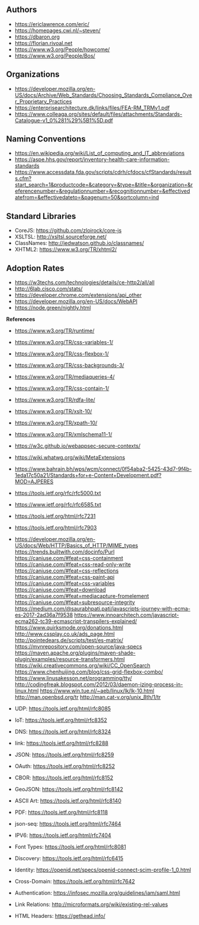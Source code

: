 ## Authors

* https://ericlawrence.com/eric/
* https://homepages.cwi.nl/~steven/
* https://dbaron.org
* https://florian.rivoal.net
* https://www.w3.org/People/howcome/
* https://www.w3.org/People/Bos/


## Organizations

* https://developer.mozilla.org/en-US/docs/Archive/Web_Standards/Choosing_Standards_Compliance_Over_Proprietary_Practices
* https://enterprisearchitecture.dk/links/files/FEA-RM_TRMv1.pdf
* https://www.colleaga.org/sites/default/files/attachments/Standards-Catalogue-v1_0%281%29%5B1%5D.pdf
 
## Naming Conventions
* https://en.wikipedia.org/wiki/List_of_computing_and_IT_abbreviations
* https://aspe.hhs.gov/report/inventory-health-care-information-standards
* https://www.accessdata.fda.gov/scripts/cdrh/cfdocs/cfStandards/results.cfm?start_search=1&productcode=&category=&type=&title=&organization=&referencenumber=&regulationnumber=&recognitionnumber=&effectivedatefrom=&effectivedateto=&pagenum=50&sortcolumn=ind

## Standard Libraries

* CoreJS: https://github.com/zloirock/core-js
* XSLTSL: http://xsltsl.sourceforge.net/
* ClassNames: http://jedwatson.github.io/classnames/
* XHTML2: https://www.w3.org/TR/xhtml2/

## Adoption Rates

* https://w3techs.com/technologies/details/ce-http2/all/all
* http://6lab.cisco.com/stats/
* https://developer.chrome.com/extensions/api_other
* https://developer.mozilla.org/en-US/docs/WebAPI
* https://node.green/nightly.html

**References**
* https://www.w3.org/TR/runtime/
* https://www.w3.org/TR/css-variables-1/
* https://www.w3.org/TR/css-flexbox-1/
* https://www.w3.org/TR/css-backgrounds-3/
* https://www.w3.org/TR/mediaqueries-4/
* https://www.w3.org/TR/css-contain-1/
* https://www.w3.org/TR/rdfa-lite/
* https://www.w3.org/TR/xslt-10/
* https://www.w3.org/TR/xpath-10/
* https://www.w3.org/TR/xmlschema11-1/
* https://w3c.github.io/webappsec-secure-contexts/
* https://wiki.whatwg.org/wiki/MetaExtensions
* https://www.bahrain.bh/wps/wcm/connect/0f54aba2-5425-43d7-9f4b-1eda17c50a21/Standards+for+e-Content+Development.pdf?MOD=AJPERES
* https://tools.ietf.org/rfc/rfc5000.txt
* https://www.ietf.org/rfc/rfc6585.txt
* https://tools.ietf.org/html/rfc7231
* https://tools.ietf.org/html/rfc7903
* https://developer.mozilla.org/en-US/docs/Web/HTTP/Basics_of_HTTP/MIME_types
https://trends.builtwith.com/docinfo/Purl
https://caniuse.com/#feat=css-containment
https://caniuse.com/#feat=css-read-only-write
https://caniuse.com/#feat=css-reflections
https://caniuse.com/#feat=css-paint-api
https://caniuse.com/#feat=css-variables
https://caniuse.com/#feat=download
https://caniuse.com/#feat=mediacapture-fromelement
https://caniuse.com/#feat=subresource-integrity
https://medium.com/@saurabhpati.pati/javascripts-journey-with-ecma-es-2017-2ad36a7f9538
https://www.innoarchitech.com/javascript-ecma262-tc39-ecmascript-transpilers-explained/
https://www.quirksmode.org/donations.html
http://www.cssplay.co.uk/ads_page.html
http://pointedears.de/scripts/test/es-matrix/
https://mvnrepository.com/open-source/java-specs
https://maven.apache.org/plugins/maven-shade-plugin/examples/resource-transformers.html
https://wiki.creativecommons.org/wiki/CC_OpenSearch
https://www.chenhuijing.com/blog/css-grid-flexbox-combo/
https://www.linusakesson.net/programming/tty/
http://codingfreak.blogspot.com/2012/03/daemon-izing-process-in-linux.html
https://www.win.tue.nl/~aeb/linux/lk/lk-10.html
http://man.openbsd.org/tr
http://man.cat-v.org/unix_8th/1/tr

* UDP: https://tools.ietf.org/html/rfc8085
* IoT: https://tools.ietf.org/html/rfc8352
* DNS: https://tools.ietf.org/html/rfc8324
* link: https://tools.ietf.org/html/rfc8288
* JSON: https://tools.ietf.org/html/rfc8259
* OAuth: https://tools.ietf.org/html/rfc8252
* CBOR: https://tools.ietf.org/html/rfc8152
* GeoJSON: https://tools.ietf.org/html/rfc8142
* ASCII Art: https://tools.ietf.org/html/rfc8140
* PDF: https://tools.ietf.org/html/rfc8118
* json-seq: https://tools.ietf.org/html/rfc7464
* IPV6: https://tools.ietf.org/html/rfc7404
* Font Types: https://tools.ietf.org/html/rfc8081
* Discovery: https://tools.ietf.org/html/rfc6415
* Identity: https://openid.net/specs/openid-connect-scim-profile-1_0.html
* Cross-Domain: https://tools.ietf.org/html/rfc7642
* Authentication: https://infosec.mozilla.org/guidelines/iam/saml.html
* Link Relations: http://microformats.org/wiki/existing-rel-values
* HTML Headers: https://gethead.info/